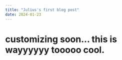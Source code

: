 ```yaml
---
title: "Julius's first blog post"
date: 2024-01-23
---
```


# customizing soon... this is wayyyyyy tooooo cool. 
